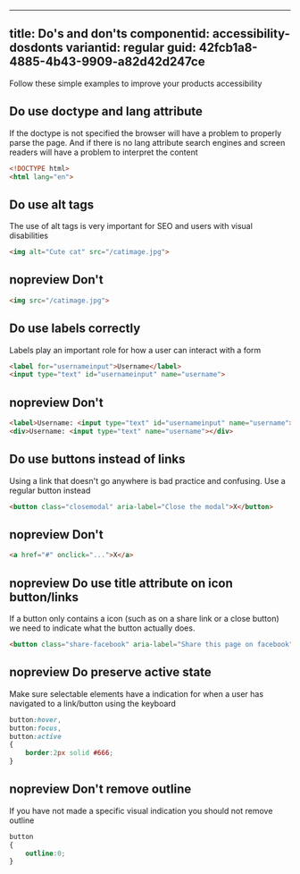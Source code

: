 ---
title: Do's and don'ts
componentid: accessibility-dosdonts
variantid: regular
guid: 42fcb1a8-4885-4b43-9909-a82d42d247ce
----

Follow these simple examples to improve your products accessibility

## Do use doctype and lang attribute
If the doctype is not specified the browser will have a problem to properly parse the page. 
And if there is no lang attribute search engines and screen readers will have a problem to interpret the content

```html
<!DOCTYPE html>
<html lang="en">
```


## Do use alt tags
The use of alt tags is very important for SEO and users with visual disabilities

```html
<img alt="Cute cat" src="/catimage.jpg">
```

## nopreview Don't
```html
<img src="/catimage.jpg">
```

## Do use labels correctly
Labels play an important role for how a user can interact with a form

```html
<label for="usernameinput">Username</label>
<input type="text" id="usernameinput" name="username">
```

## nopreview Don't
```html
<label>Username: <input type="text" id="usernameinput" name="username"></label>
<div>Username: <input type="text" name="username"></div>
```


## Do use buttons instead of links 
Using a link that doesn't go anywhere is bad practice and confusing. Use a regular button instead

```html
<button class="closemodal" aria-label="Close the modal">X</button>
```

## nopreview Don't
```html
<a href="#" onclick="...">X</a>
```

## nopreview Do use title attribute on icon button/links
If a button only contains a icon (such as on a share link or a close button) we need to indicate what the button actually does.

```html
<button class="share-facebook" aria-label="Share this page on facebook">(Facebook icon)</button>
```

## nopreview Do preserve active state
Make sure selectable elements have a indication for when a user has navigated to a link/button using the keyboard

```css
button:hover,
button:focus,
button:active
{
	border:2px solid #666;
}
```

## nopreview Don't remove outline
If you have not made a specific visual indication you should not remove outline
```css
button
{
	outline:0;
}
```
